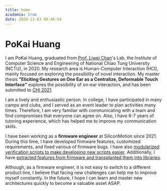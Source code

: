 ```yaml
---
title: home
academia: true
date: 2020-11-03 09:46:54
---
```


# PoKai Huang
I am PoKai Huang, graduated from [Prof. Liwei Chan](https://people.cs.nctu.edu.tw/~liweichan/)'s Lab, the Institute of Computer Science and Engineering of National Chiao Tung University (NCTU), in 2020. My research area is Human-Computer Interaction (HCI), mainly focused on exploring the possibility of novel interaction. My master thesis **"Eliciting Gestures on One Ear as a Centralize, Deformable Touch Interface"** explores the possibility of on-ear interaction, and has been submitted to [CHI 2021](https://chi2021.acm.org).<p>

I am a lively and enthusiastic person. In college, I have participated in many camps and clubs, and I served as an event leader to plan activities many times. Therefore, I am very familiar with communicating with a team and find compromises that everyone can agree on. Also, I have 6-7 years of tutoring experience, which has helped me to improve my communication skills.

I have been working as a **firmware engineer** at SiliconMotion since 2021. During this time, I have developed firmware features, customized requirements, and fixed various of firmware bugs. I have also <u>modularized verification scripts to make developing new scripts easier</u>. Additionally, I have <u>extracted features from firmware and transplanted them into libraries</u>.

Although, as a firmware engineer, it is not easy to switch to a different product line, I believe that facing new challenges can help me to improve myself constantly. In the future, I hope I can learn and master new architectures quickly to become a valuable asset ASAP.